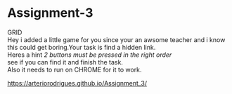 # Assignment-3
GRID </br>
Hey i added a little game for you since your an awsome teacher and i know this could get boring.Your task is find a hidden link.</br>
Heres a hint *2 buttons must be pressed in the right order*</br>
see if you can find it and finish the task.</br>
Also it needs to run on CHROME for it to work.</br>

https://arteriorodrigues.github.io/Assignment_3/

